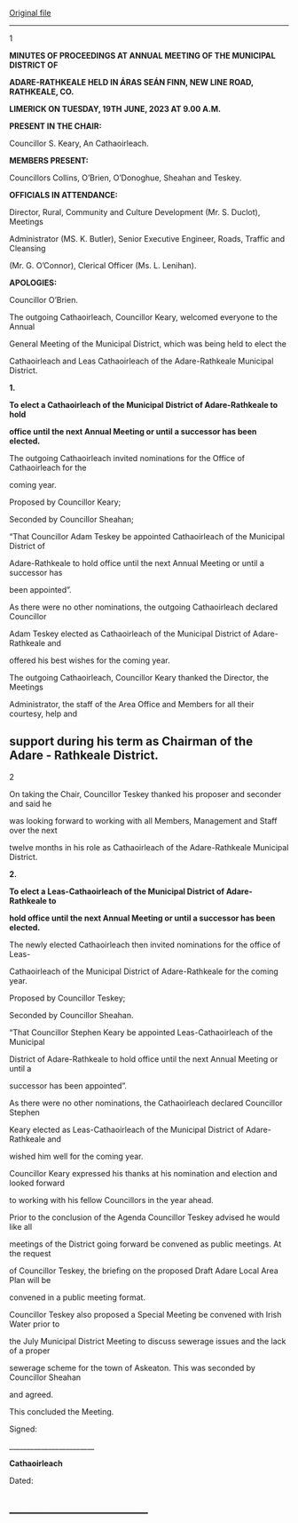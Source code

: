 [Original file](https://www.limerick.ie/sites/default/files/media/documents/2023-07/Minutes-of-Annual-Meeting-19th-June-2023-Monthly-Meeting-of-Municipal-District-of-Adare-Rathkeale-11th-July-2023.pdf)

---
1

**MINUTES OF PROCEEDINGS AT ANNUAL MEETING OF THE MUNICIPAL DISTRICT OF**

**ADARE-RATHKEALE HELD IN ÁRAS SEÁN FINN, NEW LINE ROAD, RATHKEALE, CO.**

**LIMERICK ON TUESDAY, 19TH** **JUNE, 2023 AT 9.00 A.M.**

**PRESENT IN THE CHAIR:**

Councillor S. Keary, An Cathaoirleach.

**MEMBERS PRESENT:**

Councillors Collins, O’Brien, O’Donoghue, Sheahan and Teskey.

**OFFICIALS IN ATTENDANCE:**

Director, Rural, Community and Culture Development (Mr. S. Duclot), Meetings

Administrator (MS. K. Butler), Senior Executive Engineer, Roads, Traffic and Cleansing

(Mr. G. O’Connor), Clerical Officer (Ms. L. Lenihan).

**APOLOGIES:**

Councillor O’Brien.

The outgoing Cathaoirleach, Councillor Keary, welcomed everyone to the Annual

General Meeting of the Municipal District, which was being held to elect the

Cathaoirleach and Leas Cathaoirleach of the Adare-Rathkeale Municipal District.

**1.**

**To elect a Cathaoirleach of the Municipal District of Adare-Rathkeale to hold**

**office until the next Annual Meeting or until a successor has been elected.**

The outgoing Cathaoirleach invited nominations for the Office of Cathaoirleach for the

coming year.

Proposed by Councillor Keary;

Seconded by Councillor Sheahan;

“That Councillor Adam Teskey be appointed Cathaoirleach of the Municipal District of

Adare-Rathkeale to hold office until the next Annual Meeting or until a successor has

been appointed”.

As there were no other nominations, the outgoing Cathaoirleach declared Councillor

Adam Teskey elected as Cathaoirleach of the Municipal District of Adare-Rathkeale and

offered his best wishes for the coming year.

The outgoing Cathaoirleach, Councillor Keary thanked the Director, the Meetings

Administrator, the staff of the Area Office and Members for all their courtesy, help and

support during his term as Chairman of the Adare - Rathkeale District.
---
2

On taking the Chair, Councillor Teskey thanked his proposer and seconder and said he

was looking forward to working with all Members, Management and Staff over the next

twelve months in his role as Cathaoirleach of the Adare-Rathkeale Municipal District.

**2.**

**To elect a Leas-Cathaoirleach of the Municipal District of Adare-Rathkeale to**

**hold office until the next Annual Meeting or until a successor has been elected.**

The newly elected Cathaoirleach then invited nominations for the office of Leas-

Cathaoirleach of the Municipal District of Adare-Rathkeale for the coming year.

Proposed by Councillor Teskey;

Seconded by Councillor Sheahan.

“That Councillor Stephen Keary be appointed Leas-Cathaoirleach of the Municipal

District of Adare-Rathkeale to hold office until the next Annual Meeting or until a

successor has been appointed”.

As there were no other nominations, the Cathaoirleach declared Councillor Stephen

Keary elected as Leas-Cathaoirleach of the Municipal District of Adare-Rathkeale and

wished him well for the coming year.

Councillor Keary expressed his thanks at his nomination and election and looked forward

to working with his fellow Councillors in the year ahead.

Prior to the conclusion of the Agenda Councillor Teskey advised he would like all

meetings of the District going forward be convened as public meetings. At the request

of Councillor Teskey, the briefing on the proposed Draft Adare Local Area Plan will be

convened in a public meeting format.

Councillor Teskey also proposed a Special Meeting be convened with Irish Water prior to

the July Municipal District Meeting to discuss sewerage issues and the lack of a proper

sewerage scheme for the town of Askeaton. This was seconded by Councillor Sheahan

and agreed.

This concluded the Meeting.

Signed:

\_\_\_\_\_\_\_\_\_\_\_\_\_\_\_\_\_\_\_\_\_\_\_\_

**Cathaoirleach**

Dated:

\_\_\_\_\_\_\_\_\_\_\_\_\_\_\_\_\_\_\_\_\_\_\_\_\_
---
